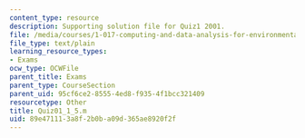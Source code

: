 ```yaml
---
content_type: resource
description: Supporting solution file for Quiz1 2001.
file: /media/courses/1-017-computing-and-data-analysis-for-environmental-applications-fall-2003/89e471113a8f2b0ba09d365ae8920f2f_Quiz01_1_5.m
file_type: text/plain
learning_resource_types:
- Exams
ocw_type: OCWFile
parent_title: Exams
parent_type: CourseSection
parent_uid: 95cf6ce2-8555-4ed8-f935-4f1bcc321409
resourcetype: Other
title: Quiz01_1_5.m
uid: 89e47111-3a8f-2b0b-a09d-365ae8920f2f
---
```


